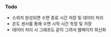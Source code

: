 ### Todo

- 스위치 완성되면 수면 종료 시간 저장 및 데이터 처리
- 온도 센서를 통해 수면 시작 시간 측정 및 저장
- 데이터 처리 시 그래프도 같이 그려서 웹페이지 최신화

